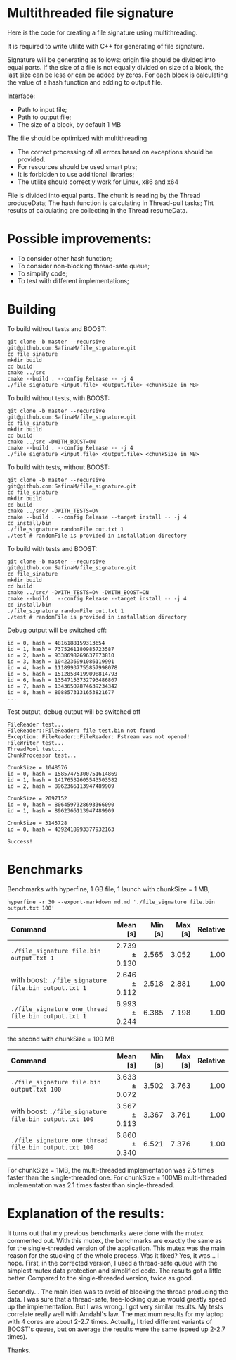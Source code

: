 # Multithreaded file signature

Here is the code for creating a file signature using multithreading.

It is required to write utilite with C++ for generating of file signature.

Signature will be generating as follows: origin file should be divided into equal parts.
If the size of a file is not equally divided on size of a block, the last size can be less or can be added by zeros.
For each block is calculating the value of a hash function and adding to output file.

Interface:
 - Path to input file;
 - Path to output file;
 - The size of a block, by default 1 MB

The file should be optimized with multithreading
 - The correct processing of all errors based on exceptions should be provided.
 - For resources should be used smart ptrs;
 - It is forbidden to use additional libraries;
 - The utilite should correctly work for Linux, x86 and x64

File is divided into equal parts. 
The chunk is reading by the Thread produceData;
The hash function is calculating in Thread-pull tasks;
Tht results of calculating are collecting in the Thread resumeData.


# Possible improvements:

 - To consider other hash function;
 - To consider non-blocking thread-safe queue;
 - To simplify code;
 - To test with different implementations;

# Building

To build without tests and BOOST:
```
git clone -b master --recursive git@github.com:SafinaM/file_signature.git 
cd file_sinature
mkdir build
cd build
cmake ../src
cmake --build . --config Release -- -j 4
./file_signature <input.file> <output.file> <chunkSize in MB>
```

To build without tests, with BOOST:
```
git clone -b master --recursive git@github.com:SafinaM/file_signature.git 
cd file_sinature
mkdir build
cd build
cmake ../src -DWITH_BOOST=ON
cmake --build . --config Release -- -j 4
./file_signature <input.file> <output.file> <chunkSize in MB>
```

To build with tests, without BOOST:
```
git clone -b master --recursive git@github.com:SafinaM/file_signature.git
cd file_sinature
mkdir build
cd build
cmake ../src/ -DWITH_TESTS=ON
cmake --build . --config Release --target install -- -j 4
cd install/bin
./file_signature randomFile out.txt 1
./test # randomFile is provided in installation directory
```

To build with tests and BOOST:
```
git clone -b master --recursive git@github.com:SafinaM/file_signature.git
cd file_sinature
mkdir build
cd build
cmake ../src/ -DWITH_TESTS=ON -DWITH_BOOST=ON
cmake --build . --config Release --target install -- -j 4
cd install/bin
./file_signature randomFile out.txt 1
./test # randomFile is provided in installation directory
```

Debug output will be switched off:
```
id = 0, hash = 4816188159313654
id = 1, hash = 7375261180985723587
id = 2, hash = 9338698269637873810
id = 3, hash = 1042236991086119991
id = 4, hash = 11189937755857998078
id = 5, hash = 15128584199098814793
id = 6, hash = 13547153732793486867
id = 7, hash = 13436507874639234342
id = 8, hash = 8088573131653821677
...

```

Test output, debug output will be switched off
```
FileReader test...
FileReader::FileReader: file test.bin not found
Exception: FileReader::FileReader: Fstream was not opened!
FileWriter test...
ThreadPool test...
ChunkProcessor test...

CnunkSize = 1048576
id = 0, hash = 15857475300751614869
id = 1, hash = 14176532605543503582
id = 2, hash = 8962366113947489909

CnunkSize = 2097152
id = 0, hash = 8064597328693366090
id = 1, hash = 8962366113947489909

CnunkSize = 3145728
id = 0, hash = 4392418993377932163

Success!
```


# Benchmarks

Benchmarks with hyperfine, 1 GB file, 1 launch with chunkSize = 1 MB, 
```
hyperfine -r 30 --export-markdown md.md './file_signature file.bin output.txt 100'
```

| Command | Mean [s] | Min [s] | Max [s] | Relative |
|:---|---:|---:|---:|---:|
| `./file_signature file.bin output.txt 1` | 2.739 ± 0.130 | 2.565 | 3.052 | 1.00 |
| with boost: `./file_signature file.bin output.txt 1` | 2.646 ± 0.112 | 2.518 | 2.881 | 1.00 |
| `./file_signature_one_thread file.bin output.txt 1` | 6.993 ± 0.244 | 6.385 | 7.198 | 1.00 |

the second with chunkSize = 100 MB

| Command | Mean [s] | Min [s] | Max [s] | Relative |
|:---|---:|---:|---:|---:|
| `./file_signature file.bin output.txt 100` | 3.633 ± 0.072 | 3.502 | 3.763 | 1.00 |
| with boost: `./file_signature file.bin output.txt 100` | 3.567 ± 0.113 | 3.367 | 3.761 | 1.00 |
| `./file_signature_one_thread file.bin output.txt 100` | 6.860 ± 0.340 | 6.521 | 7.376 | 1.00 |

For chunkSize = 1MB, the multi-threaded implementation was 2.5 times faster than the single-threaded one.
For chunkSize = 100MB multi-threaded implementation was 2.1 times faster than single-threaded.

# Explanation of the results:

It turns out that my previous benchmarks were done with the mutex commented out. With this mutex, the benchmarks are exactly the same as for the single-threaded version of the application. This mutex was the main reason for the stucking of the whole process.
Was it fixed?
Yes, it was... I hope. 
First, in the corrected version, I used a thread-safe queue with the simplest mutex data protection and simplified code. The results got a little better. Compared to the single-threaded version, twice as good.

Secondly...
The main idea was to avoid of blocking the thread producing the data. I was sure that a thread-safe, free-locking queue would greatly speed up the implementation. But I was wrong. I got very similar results. My tests correlate really well with Amdahl's law. The maximum results for my laptop with 4 cores are about 2-2.7 times. Actually, I tried different variants of BOOST's queue, but on average the results were the same (speed up 2-2.7 times).

Thanks.
